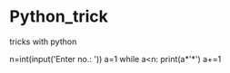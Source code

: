 # Python_trick
tricks with python




n=int(input('Enter no.: '))
a=1
while a<n:
    print(a*'*')
    a+=1

